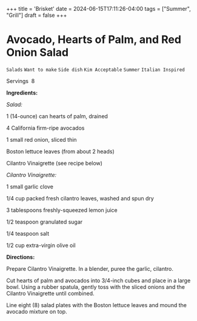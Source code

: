 +++
title = 'Brisket'
date = 2024-06-15T17:11:26-04:00
tags = ["Summer", "Grill"]
draft = false
+++
# Avocado, Hearts of Palm, and Red Onion Salad

`Salads` `Want to make` `Side dish` `Kim Acceptable` `Summer` `Italian Inspired`

Servings  8      

**Ingredients:**

_Salad:_

1 (14-ounce) can hearts of palm, drained

4 California firm-ripe avocados

1 small red onion, sliced thin

Boston lettuce leaves (from about 2 heads)

Cilantro Vinaigrette (see recipe below)

_Cilantro Vinaigrette:_

1 small garlic clove

1/4 cup packed fresh cilantro leaves, washed and spun dry

3 tablespoons freshly-squeezed lemon juice

1/2 teaspoon granulated sugar

1/4 teaspoon salt

1/2 cup extra-virgin olive oil 

**Directions:**

Prepare Cilantro Vinaigrette. In a blender, puree the garlic, cilantro.

Cut hearts of palm and avocados into 3/4-inch cubes and place in a large bowl. Using a rubber spatula, gently toss with the sliced onions and the Cilantro Vinaigrette until combined.

Line eight (8) salad plates with the Boston lettuce leaves and mound the avocado mixture on top.

        
